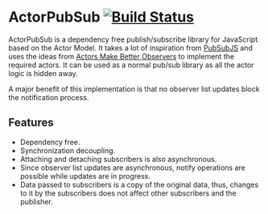 # ActorPubSub [![Build Status](https://travis-ci.org/debjitbis08/actorPubSub.png?branch=master)](https://travis-ci.org/debjitbis08/actorPubSub)

ActorPubSub is a dependency free publish/subscribe library for JavaScript based on the Actor Model. It takes a lot of 
inspiration from [PubSubJS](https://github.com/mroderick/PubSubJS) and uses the ideas from 
[Actors Make Better Observers](http://www.dalnefre.com/wp/2011/05/actors-make-better-observers/) to implement the 
required actors. It can be used as a normal pub/sub library as all the actor logic is hidden away.

A major benefit of this implementation is that no observer list updates block the notification process.

## Features
* Dependency free.
* Synchronization decoupling.
* Attaching and detaching subscribers is also asynchronous.
* Since observer list updates are asynchronous, notify operations are possible while updates are in progress.
* Data passed to subscribers is a copy of the original data, thus, changes to it by the subscribers does not 
  affect other subscribers and the publisher.
